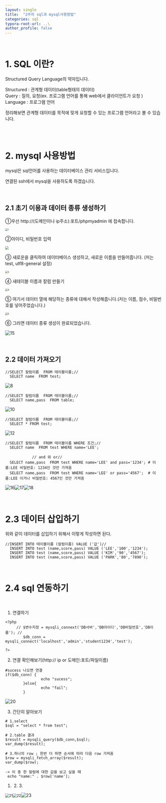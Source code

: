 ```yaml
---
layout: single
title:  "2주차 sql과 mysql사용방법"
categories: sql
typora-root-url: ..\
author_profile: false
---
```


<br>

# 1. SQL 이란?

Structured Query Language의 약자입니다.

Structured : 관계형 데이터(table형태의 데이터)  
Query : 질의, 요청(ex. 프로그램 언어를 통해 web에서 클라이언트가 요청 )   
Language : 프로그램 언어

정리해보면 관계형 데이터를 목적에 맞게 요청할 수 있는 프로그램 언어라고 볼 수 있습니다.

<br>

<br>

# 2. mysql 사용방법

mysql은 sql언어를 사용하는 데이터베이스 관리 서비스입니다. 

연결된 ssh에서 mysql을 사용하도록 하겠습니다.

<br>

## 2.1  초기 이용과 데이터 종류 생성하기



①우선 http://(도메인이나 ip주소):포트/phpmyadmin 에 접속합니다.

<img src="/images/2024-04-26-first/1.PNG" alt="1" style="zoom: 50%;" />

②아이디, 비밀번호 입력



<img src="/images/2024-04-26-first/2.PNG" style="zoom: 67%;" />



③ 새로운을 클릭하여 데이터베이스 생성하고,  새로운 이름을 만들어줍니다. (저는 test, utf8-general 설정)





<img src="/images/2024-04-26-first/3.PNG" alt="3" style="zoom:50%;" />

④ 새테이블 이름과 칼럼 만들기

<img src="/images/2024-04-26-first/4.PNG" alt="4" style="zoom:50%;" />

⑤ 여기서 데이터 열에 해당하는 종류에 대해서 작성해줍니다.(저는 이름, 점수, 비밀번호를 넣어주었습니다.)

<img src="/images/2024-04-26-first/5.PNG" alt="5" style="zoom:50%;" />



⑥ 그러면 데이터 종류 생성이 완료되었습니다.

![15](/images/2024-04-26-first/15.PNG)

<br>

## 2.2   데이터 가져오기

```
//SELECT 칼럼이름  FROM 테이블이름;//
  SELECT name  FROM test;
```

![8](/images/2024-04-26-first/8-1714128429210-31.PNG)

```
//SELECT 칼럼이름  FROM 테이블이름;//
  SELECT name,pass  FROM table;
```

![10](/images/2024-04-26-first/10-1714128752829-33.PNG)

```
//SELECT 칼럼이름  FROM 테이블이름;//
  SELECT * FROM test;
```

![12](/images/2024-04-26-first/12-1714128818790-35.PNG)

```
//SELECT 칼럼이름  FROM 테이블이름 WHERE 조건;//
  SELECT name  FROM test WHERE name='LEE';
  
  			// and 와 or//
  SELECT name,pass  FROM test WHERE name='LEE' and pass='1234'; # 이름:LEE 비밀번호: 1234인 것만 가져옴
  SELECT name,pass  FROM test WHERE name='LEE' or pass='4567';  # 이름:LEE 이거나 비밀번호: 4567인 것만 가져옴
```

![16](/images/2024-04-26-first/16.PNG)![17](/images/2024-04-26-first/17.PNG)![18](/images/2024-04-26-first/18.PNG)

<br>

# 2.3  데이터 삽입하기

위와 같이 데이터를 삽입하기 위해서 이렇게 작성하면 된다.

```
//INSERT INTO 테이블이름 (칼럼이름) VALUE ('값')//
  INSERT INTO test (name,score,pass) VALUE ('LEE','100','1234');
  INSERT INTO test (name,score,pass) VALUE ('KIM','90','4567');
  INSERT INTO test (name,score,pass) VALUE ('PARK','80','7890');
```

<br>

# 2.4  sql 연동하기

<br>

1. 연결하기

```
<?php
	 // $변수지정 = mysqli_connext('DB서버','DB아이디','DB비밀번호','DB이름'); //
        $db_conn = mysqli_connect('localhost','admin','student1234','test');
        
?>
```

2. 연결 확인해보기(http:// ip or 도메인:포트/파일이름)

```
#sucess 나오면 연결
if($db_conn) {
                echo "sucess";
        }else{
                echo "fail";
        }
```

![20](/images/2024-04-26-2/20.PNG)

3. 간단히 알아보기

```
# 1.select
$sql = "select * from test";

# 2.table 결과
$result = mysqli_query($db_conn,$sql);
var_dump($result);

# 3.하나의 row ; 한번 더 하면 순서에 따라 다음 row 가져옴
$row = mysqli_fetch_array($result);
var_dump($row);

-> 이 중 한 칼럼에 대한 값을 보고 싶을 때
 echo "name:" . $row['name'];

```

1. ​						2.							3.



<img src="/images/2024-04-26-2/21.PNG" alt="21" style="zoom: 80%;" /><img src="/images/2024-04-26-2/22.PNG" alt="22" style="zoom:80%;" />![23](/images/2024-04-26-2/23.PNG)

